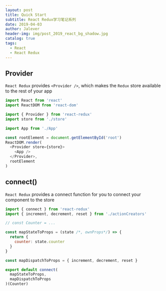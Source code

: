 ```yaml
---
layout: post
title: Quick Start
subtitle: React Redux学习笔记系列
date: 2019-04-03
author: Jalever
header-img: img/post_2019_react_bg_shadow.jpg
catalog: true
tags:
  - React
  - React Redux
---
```


## Provider
`React Redux` provides `<Provider />`, which makes the `Redux` store available to the rest of your app
```javascript
import React from 'react'
import ReactDOM from 'react-dom'

import { Provider } from 'react-redux'
import store from './store'

import App from './App'

const rootElement = document.getElementById('root')
ReactDOM.render(
  <Provider store={store}>
    <App />
  </Provider>,
  rootElement
)
```

## connect()
`React Redux` provides a connect function for you to connect your component to the store
```javascript
import { connect } from 'react-redux'
import { increment, decrement, reset } from './actionCreators'

// const Counter = ...

const mapStateToProps = (state /*, ownProps*/) => {
  return {
    counter: state.counter
  }
}

const mapDispatchToProps = { increment, decrement, reset }

export default connect(
  mapStateToProps,
  mapDispatchToProps
)(Counter)
```
